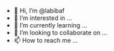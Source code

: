 - 👋 Hi, I’m @labibaf
- 👀 I’m interested in ...
- 🌱 I’m currently learning ...
- 💞️ I’m looking to collaborate on ...
- 📫 How to reach me ...

<!---
labibaf/labibaf is a ✨ special ✨ repository because its `README.md` (this file) appears on your GitHub profile.
You can click the Preview link to take a look at your changes.
--->
